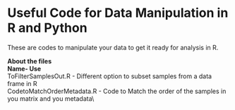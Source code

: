# Useful Code for Data Manipulation in R and Python
These are codes to manipulate your data to get it ready for analysis in R.

**About the files**\
**Name-                           Use**\
ToFilterSamplesOut.R         -   Different option to subset samples from a data frame in R\
CodetoMatchOrderMetadata.R   -   Code to Match the order of the samples in you matrix and you metadata\
